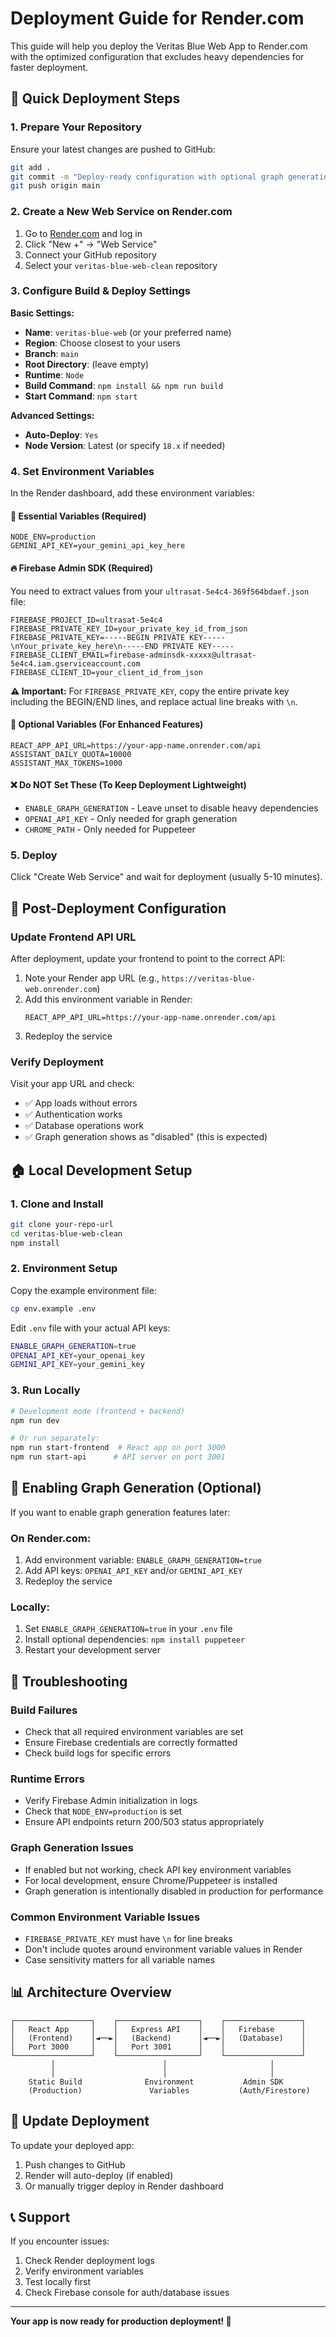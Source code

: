# Deployment Guide for Render.com

This guide will help you deploy the Veritas Blue Web App to Render.com with the optimized configuration that excludes heavy dependencies for faster deployment.

## 🚀 Quick Deployment Steps

### 1. **Prepare Your Repository**
Ensure your latest changes are pushed to GitHub:
```bash
git add .
git commit -m "Deploy-ready configuration with optional graph generation"
git push origin main
```

### 2. **Create a New Web Service on Render.com**
1. Go to [Render.com](https://render.com) and log in
2. Click "New +" → "Web Service"
3. Connect your GitHub repository
4. Select your `veritas-blue-web-clean` repository

### 3. **Configure Build & Deploy Settings**

**Basic Settings:**
- **Name**: `veritas-blue-web` (or your preferred name)
- **Region**: Choose closest to your users
- **Branch**: `main`
- **Root Directory**: (leave empty)
- **Runtime**: `Node`
- **Build Command**: `npm install && npm run build`
- **Start Command**: `npm start`

**Advanced Settings:**
- **Auto-Deploy**: `Yes`
- **Node Version**: Latest (or specify `18.x` if needed)

### 4. **Set Environment Variables**

In the Render dashboard, add these environment variables:

#### **🔧 Essential Variables (Required)**
```
NODE_ENV=production
GEMINI_API_KEY=your_gemini_api_key_here
```

#### **🔥 Firebase Admin SDK (Required)**
You need to extract values from your `ultrasat-5e4c4-369f564bdaef.json` file:

```
FIREBASE_PROJECT_ID=ultrasat-5e4c4
FIREBASE_PRIVATE_KEY_ID=your_private_key_id_from_json
FIREBASE_PRIVATE_KEY=-----BEGIN PRIVATE KEY-----\nYour_private_key_here\n-----END PRIVATE KEY-----
FIREBASE_CLIENT_EMAIL=firebase-adminsdk-xxxxx@ultrasat-5e4c4.iam.gserviceaccount.com
FIREBASE_CLIENT_ID=your_client_id_from_json
```

**⚠️ Important:** For `FIREBASE_PRIVATE_KEY`, copy the entire private key including the BEGIN/END lines, and replace actual line breaks with `\n`.

#### **🎨 Optional Variables (For Enhanced Features)**
```
REACT_APP_API_URL=https://your-app-name.onrender.com/api
ASSISTANT_DAILY_QUOTA=10000
ASSISTANT_MAX_TOKENS=1000
```

#### **❌ Do NOT Set These (To Keep Deployment Lightweight)**
- `ENABLE_GRAPH_GENERATION` - Leave unset to disable heavy dependencies
- `OPENAI_API_KEY` - Only needed for graph generation
- `CHROME_PATH` - Only needed for Puppeteer

### 5. **Deploy**
Click "Create Web Service" and wait for deployment (usually 5-10 minutes).

## 🔧 Post-Deployment Configuration

### Update Frontend API URL
After deployment, update your frontend to point to the correct API:
1. Note your Render app URL (e.g., `https://veritas-blue-web.onrender.com`)
2. Add this environment variable in Render:
   ```
   REACT_APP_API_URL=https://your-app-name.onrender.com/api
   ```
3. Redeploy the service

### Verify Deployment
Visit your app URL and check:
- ✅ App loads without errors
- ✅ Authentication works
- ✅ Database operations work
- ✅ Graph generation shows as "disabled" (this is expected)

## 🏠 Local Development Setup

### 1. **Clone and Install**
```bash
git clone your-repo-url
cd veritas-blue-web-clean
npm install
```

### 2. **Environment Setup**
Copy the example environment file:
```bash
cp env.example .env
```

Edit `.env` file with your actual API keys:
```bash
ENABLE_GRAPH_GENERATION=true
OPENAI_API_KEY=your_openai_key
GEMINI_API_KEY=your_gemini_key
```

### 3. **Run Locally**
```bash
# Development mode (frontend + backend)
npm run dev

# Or run separately:
npm run start-frontend  # React app on port 3000
npm run start-api      # API server on port 3001
```

## 🎨 Enabling Graph Generation (Optional)

If you want to enable graph generation features later:

### On Render.com:
1. Add environment variable: `ENABLE_GRAPH_GENERATION=true`
2. Add API keys: `OPENAI_API_KEY` and/or `GEMINI_API_KEY`
3. Redeploy the service

### Locally:
1. Set `ENABLE_GRAPH_GENERATION=true` in your `.env` file
2. Install optional dependencies: `npm install puppeteer`
3. Restart your development server

## 🐛 Troubleshooting

### **Build Failures**
- Check that all required environment variables are set
- Ensure Firebase credentials are correctly formatted
- Check build logs for specific errors

### **Runtime Errors**
- Verify Firebase Admin initialization in logs
- Check that `NODE_ENV=production` is set
- Ensure API endpoints return 200/503 status appropriately

### **Graph Generation Issues**
- If enabled but not working, check API key environment variables
- For local development, ensure Chrome/Puppeteer is installed
- Graph generation is intentionally disabled in production for performance

### **Common Environment Variable Issues**
- `FIREBASE_PRIVATE_KEY` must have `\n` for line breaks
- Don't include quotes around environment variable values in Render
- Case sensitivity matters for all variable names

## 📊 Architecture Overview

```
┌─────────────────┐    ┌──────────────────┐    ┌─────────────────┐
│   React App     │    │   Express API    │    │   Firebase      │
│   (Frontend)    │◄──►│   (Backend)      │◄──►│   (Database)    │
│   Port 3000     │    │   Port 3001      │    │                 │
└─────────────────┘    └──────────────────┘    └─────────────────┘
         │                        │                       │
         │                        │                       │
    Static Build              Environment           Admin SDK
    (Production)               Variables           (Auth/Firestore)
```

## 🔄 Update Deployment

To update your deployed app:
1. Push changes to GitHub
2. Render will auto-deploy (if enabled)
3. Or manually trigger deploy in Render dashboard

## 📞 Support

If you encounter issues:
1. Check Render deployment logs
2. Verify environment variables
3. Test locally first
4. Check Firebase console for auth/database issues

---

**Your app is now ready for production deployment! 🎉** 